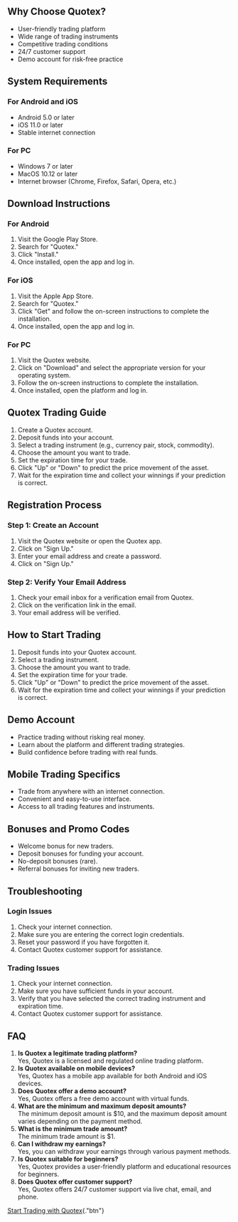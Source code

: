 ## Why Choose Quotex?

-   User-friendly trading platform
-   Wide range of trading instruments
-   Competitive trading conditions
-   24/7 customer support
-   Demo account for risk-free practice

## System Requirements

### For Android and iOS

-   Android 5.0 or later
-   iOS 11.0 or later
-   Stable internet connection

### For PC

-   Windows 7 or later
-   MacOS 10.12 or later
-   Internet browser (Chrome, Firefox, Safari, Opera, etc.)

## Download Instructions

### For Android

1.  Visit the Google Play Store.
2.  Search for "Quotex."
3.  Click "Install."
4.  Once installed, open the app and log in.

### For iOS

1.  Visit the Apple App Store.
2.  Search for "Quotex."
3.  Click "Get" and follow the on-screen instructions to complete
    the installation.
4.  Once installed, open the app and log in.

### For PC

1.  Visit the Quotex website.
2.  Click on "Download" and select the appropriate version for
    your operating system.
3.  Follow the on-screen instructions to complete the installation.
4.  Once installed, open the platform and log in.

## Quotex Trading Guide

1.  Create a Quotex account.
2.  Deposit funds into your account.
3.  Select a trading instrument (e.g., currency pair, stock, commodity).
4.  Choose the amount you want to trade.
5.  Set the expiration time for your trade.
6.  Click "Up" or "Down" to predict the price movement of
    the asset.
7.  Wait for the expiration time and collect your winnings if your
    prediction is correct.

## Registration Process

### Step 1: Create an Account

1.  Visit the Quotex website or open the Quotex app.
2.  Click on "Sign Up."
3.  Enter your email address and create a password.
4.  Click on "Sign Up."

### Step 2: Verify Your Email Address

1.  Check your email inbox for a verification email from Quotex.
2.  Click on the verification link in the email.
3.  Your email address will be verified.

## How to Start Trading

1.  Deposit funds into your Quotex account.
2.  Select a trading instrument.
3.  Choose the amount you want to trade.
4.  Set the expiration time for your trade.
5.  Click "Up" or "Down" to predict the price movement of
    the asset.
6.  Wait for the expiration time and collect your winnings if your
    prediction is correct.

## Demo Account

-   Practice trading without risking real money.
-   Learn about the platform and different trading strategies.
-   Build confidence before trading with real funds.

## Mobile Trading Specifics

-   Trade from anywhere with an internet connection.
-   Convenient and easy-to-use interface.
-   Access to all trading features and instruments.

## Bonuses and Promo Codes

-   Welcome bonus for new traders.
-   Deposit bonuses for funding your account.
-   No-deposit bonuses (rare).
-   Referral bonuses for inviting new traders.

## Troubleshooting

### Login Issues

1.  Check your internet connection.
2.  Make sure you are entering the correct login credentials.
3.  Reset your password if you have forgotten it.
4.  Contact Quotex customer support for assistance.

### Trading Issues

1.  Check your internet connection.
2.  Make sure you have sufficient funds in your account.
3.  Verify that you have selected the correct trading instrument and
    expiration time.
4.  Contact Quotex customer support for assistance.

## FAQ

1.  **Is Quotex a legitimate trading platform?**\
    Yes, Quotex is a licensed and regulated online trading platform.
2.  **Is Quotex available on mobile devices?**\
    Yes, Quotex has a mobile app available for both Android and iOS
    devices.
3.  **Does Quotex offer a demo account?**\
    Yes, Quotex offers a free demo account with virtual funds.
4.  **What are the minimum and maximum deposit amounts?**\
    The minimum deposit amount is \$10, and the maximum deposit amount
    varies depending on the payment method.
5.  **What is the minimum trade amount?**\
    The minimum trade amount is \$1.
6.  **Can I withdraw my earnings?**\
    Yes, you can withdraw your earnings through various payment methods.
7.  **Is Quotex suitable for beginners?**\
    Yes, Quotex provides a user-friendly platform and educational
    resources for beginners.
8.  **Does Quotex offer customer support?**\
    Yes, Quotex offers 24/7 customer support via live chat, email, and
    phone.

[Start Trading with
Quotex](\%22https://traff.sbs/brokerqxsignup\%22){."btn"}

